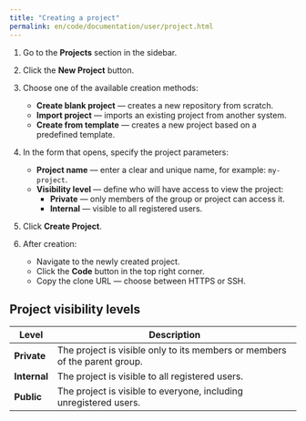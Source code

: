 ```yaml
---
title: "Creating a project"
permalink: en/code/documentation/user/project.html
---
```


1. Go to the **Projects** section in the sidebar.

1. Click the **New Project** button.

1. Choose one of the available creation methods:
   - **Create blank project** — creates a new repository from scratch.
   - **Import project** — imports an existing project from another system.
   - **Create from template** — creates a new project based on a predefined template.

1. In the form that opens, specify the project parameters:
   - **Project name** — enter a clear and unique name, for example: `my-project`.
   - **Visibility level** — define who will have access to view the project:
     - **Private** — only members of the group or project can access it.
     - **Internal** — visible to all registered users.

1. Click **Create Project**.

1. After creation:
   - Navigate to the newly created project.
   - Click the **Code** button in the top right corner.
   - Copy the clone URL — choose between HTTPS or SSH.

## Project visibility levels

| Level         | Description                                                                 |
|---------------|-----------------------------------------------------------------------------|
| **Private**   | The project is visible only to its members or members of the parent group. |
| **Internal**  | The project is visible to all registered users.                             |
| **Public**    | The project is visible to everyone, including unregistered users.           |
